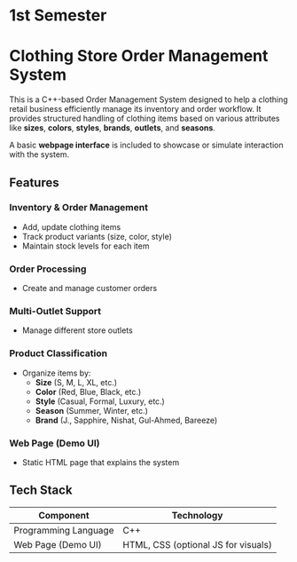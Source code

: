 # 1st Semester
#  Clothing Store Order Management System

This is a C++-based Order Management System designed to help a clothing retail business efficiently manage its inventory and order workflow. It provides structured handling of clothing items based on various attributes like **sizes**, **colors**, **styles**, **brands**, **outlets**, and **seasons**.

A basic **webpage interface** is included to showcase or simulate interaction with the system.

## Features

###  Inventory & Order Management
- Add, update clothing items
- Track product variants (size, color, style)
- Maintain stock levels for each item

### Order Processing
- Create and manage customer orders

### Multi-Outlet Support
- Manage different store outlets

### Product Classification
- Organize items by:
  - **Size** (S, M, L, XL, etc.)
  - **Color** (Red, Blue, Black, etc.)
  - **Style** (Casual, Formal, Luxury, etc.)
  - **Season** (Summer, Winter, etc.)
  - **Brand** (J., Sapphire, Nishat, Gul-Ahmed, Bareeze)

### Web Page (Demo UI)
- Static HTML page that explains the system

## Tech Stack

| Component           | Technology    |
|---------------------|---------------|
| Programming Language| C++ |
| Web Page (Demo UI)  | HTML, CSS (optional JS for visuals) |





